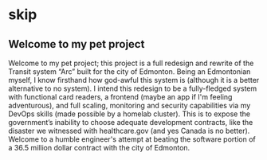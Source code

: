 # skip

## Welcome to my pet project

Welcome to my pet project; this project is a full redesign and rewrite of the Transit system “Arc” built for the city of Edmonton. Being an Edmontonian myself, I know firsthand how god-awful this system is (although it is a better alternative to no system). I intend this redesign to be a fully-fledged system with functional card readers, a frontend (maybe an app if I'm feeling adventurous), and full scaling, monitoring and security capabilities via my DevOps skills (made possible by a homelab cluster). This is to expose the government’s inability to choose adequate development contracts, like the disaster we witnessed with healthcare.gov (and yes Canada is no better). Welcome to a humble engineer's attempt at beating the software portion of a 36.5 million dollar contract with the city of Edmonton.
